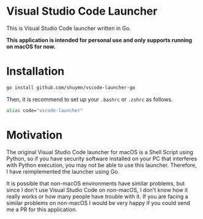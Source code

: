 # Visual Studio Code Launcher

This is Visual Studio Code launcher written in Go.

**This application is intended for personal use and only supports running on macOS for now.**

# Installation

```bash
go install github.com/shuymn/vscode-launcher-go
```

Then, it is recommend to set up your `.bashrc` or `.zshrc` as follows.

```bash
alias code="vscode-launcher"
```

# Motivation

The original Visual Studio Code launcher for macOS is a Shell Script using Python, so if you have security software installed on your PC that interferes with Python execution, you may not be able to use this launcher. Therefore, I have reimplemented the launcher using Go.

It is possible that non-macOS environments have similar problems, but since I don't use Visual Studio Code on non-macOS, I don't know how it really works or how many people have trouble with it. If you are facing a similar problems on non-macOS I would be very happy if you could send me a PR for this application.